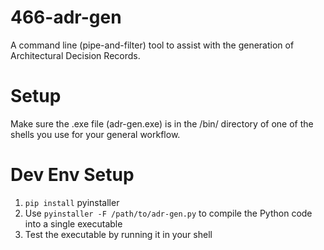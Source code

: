 # 466-adr-gen
A command line (pipe-and-filter) tool to assist with the generation of Architectural Decision Records.

# Setup
Make sure the .exe file (adr-gen.exe) is in the /bin/ directory of one of the shells you use for your general workflow.

# Dev Env Setup
1. `pip install` pyinstaller
2. Use `pyinstaller -F /path/to/adr-gen.py` to compile the Python code into a single executable
3. Test the executable by running it in your shell